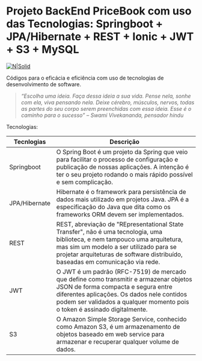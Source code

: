 # Projeto BackEnd PriceBook com uso das Tecnologias: Springboot + JPA/Hibernate + REST + Ionic + JWT + S3 + MySQL

[![N|Solid](https://cldup.com/dTxpPi9lDf.thumb.png)](https://nodesource.com/products/nsolid)

Códigos para o eficácia e eficiência com uso de tecnologias de desenvolvimento de software. 

> *“Escolha uma ideia. Faça dessa ideia a sua vida. 
> Pense nela, sonhe com ela, viva pensando nela. 
> Deixe cérebro, músculos, nervos, todas as partes
> do seu corpo serem preenchidas com essa ideia. 
> Esse é o caminho para o sucesso” – Swami Vivekananda, pensador hindu*

Tecnologias:

| Tecnlogias | Descrição |
| ------ | ------ |
| Springboot | O Spring Boot é um projeto da Spring que veio para facilitar o processo de configuração e publicação de nossas aplicações. A intenção é ter o seu projeto rodando o mais rápido possível e sem complicação. |
| JPA/Hibernate | Hibernate é o framework para persistência de dados mais utilizado em projetos Java. JPA é a especificação do Java que dita como os frameworks ORM devem ser implementados. |
| REST | REST, abreviação de "REpresentational State Transfer", não é uma tecnologia, uma biblioteca, e nem tampouco uma arquitetura, mas sim um modelo a ser utilizado para se projetar arquiteturas de software distribuído, baseadas em comunicação via rede.|
| JWT | O JWT é um padrão (RFC-7519) de mercado que define como transmitir e armazenar objetos JSON de forma compacta e segura entre diferentes aplicações. Os dados nele contidos podem ser validados a qualquer momento pois o token é assinado digitalmente. |
| S3 | O Amazon Simple Storage Service, conhecido como Amazon S3, é um armazenamento de objetos baseado em web service para armazenar e recuperar qualquer volume de dados. |  
